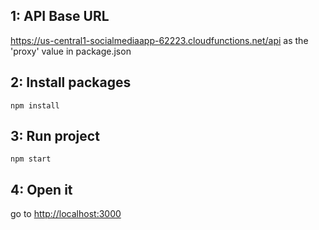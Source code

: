 
## 1: API Base URL

https://us-central1-socialmediaapp-62223.cloudfunctions.net/api
 as the 'proxy' value in package.json

## 2: Install packages 
`npm install`

## 3: Run project
`npm start`

## 4: Open it

go to [http://localhost:3000](http://localhost:3000)
